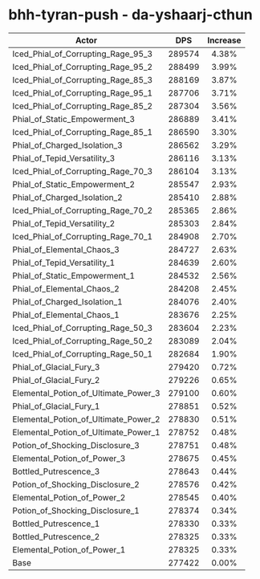 # bhh-tyran-push - da-yshaarj-cthun
| Actor | DPS | Increase |
|---|:---:|:---:|
|Iced_Phial_of_Corrupting_Rage_95_3|289574|4.38%|
|Iced_Phial_of_Corrupting_Rage_95_2|288499|3.99%|
|Iced_Phial_of_Corrupting_Rage_85_3|288169|3.87%|
|Iced_Phial_of_Corrupting_Rage_95_1|287706|3.71%|
|Iced_Phial_of_Corrupting_Rage_85_2|287304|3.56%|
|Phial_of_Static_Empowerment_3|286889|3.41%|
|Iced_Phial_of_Corrupting_Rage_85_1|286590|3.30%|
|Phial_of_Charged_Isolation_3|286562|3.29%|
|Phial_of_Tepid_Versatility_3|286116|3.13%|
|Iced_Phial_of_Corrupting_Rage_70_3|286104|3.13%|
|Phial_of_Static_Empowerment_2|285547|2.93%|
|Phial_of_Charged_Isolation_2|285410|2.88%|
|Iced_Phial_of_Corrupting_Rage_70_2|285365|2.86%|
|Phial_of_Tepid_Versatility_2|285303|2.84%|
|Iced_Phial_of_Corrupting_Rage_70_1|284908|2.70%|
|Phial_of_Elemental_Chaos_3|284727|2.63%|
|Phial_of_Tepid_Versatility_1|284639|2.60%|
|Phial_of_Static_Empowerment_1|284532|2.56%|
|Phial_of_Elemental_Chaos_2|284208|2.45%|
|Phial_of_Charged_Isolation_1|284076|2.40%|
|Phial_of_Elemental_Chaos_1|283676|2.25%|
|Iced_Phial_of_Corrupting_Rage_50_3|283604|2.23%|
|Iced_Phial_of_Corrupting_Rage_50_2|283089|2.04%|
|Iced_Phial_of_Corrupting_Rage_50_1|282684|1.90%|
|Phial_of_Glacial_Fury_3|279420|0.72%|
|Phial_of_Glacial_Fury_2|279226|0.65%|
|Elemental_Potion_of_Ultimate_Power_3|279100|0.60%|
|Phial_of_Glacial_Fury_1|278851|0.52%|
|Elemental_Potion_of_Ultimate_Power_2|278830|0.51%|
|Elemental_Potion_of_Ultimate_Power_1|278752|0.48%|
|Potion_of_Shocking_Disclosure_3|278751|0.48%|
|Elemental_Potion_of_Power_3|278675|0.45%|
|Bottled_Putrescence_3|278643|0.44%|
|Potion_of_Shocking_Disclosure_2|278576|0.42%|
|Elemental_Potion_of_Power_2|278545|0.40%|
|Potion_of_Shocking_Disclosure_1|278374|0.34%|
|Bottled_Putrescence_1|278330|0.33%|
|Bottled_Putrescence_2|278325|0.33%|
|Elemental_Potion_of_Power_1|278325|0.33%|
|Base|277422|0.00%|
